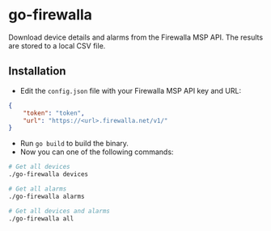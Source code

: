 go-firewalla
============

Download device details and alarms from the Firewalla MSP API. The results are stored to a local CSV file. 

## Installation

- Edit the `config.json` file with your Firewalla MSP API key and URL:
```json
{
    "token": "token",
    "url": "https://<url>.firewalla.net/v1/"
}
```
- Run `go build` to build the binary.
- Now you can one of the following commands:
```bash
# Get all devices
./go-firewalla devices

# Get all alarms
./go-firewalla alarms

# Get all devices and alarms
./go-firewalla all
```
